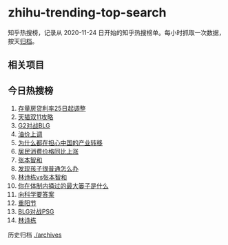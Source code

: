 # zhihu-trending-top-search

知乎热搜榜，记录从 2020-11-24
日开始的知乎热搜榜单。每小时抓取一次数据，按天[归档](./archives)。

## 相关项目

## 今日热搜榜

<!-- BEGIN -->
<!-- 最后更新时间 Mon Oct 14 2024 17:11:37 GMT+0800 (China Standard Time) -->

1. [存量房贷利率25日起调整](https://www.zhihu.com/search?q=存量房贷利率25日起调整)
1. [天猫双11攻略](https://www.zhihu.com/search?q=天猫双11攻略)
1. [G2对战BLG](https://www.zhihu.com/search?q=G2对战BLG)
1. [油价上调](https://www.zhihu.com/search?q=油价上调)
1. [为什么都在担心中国的产业转移](https://www.zhihu.com/search?q=为什么都在担心中国的产业转移)
1. [居民消费价格同比上涨](https://www.zhihu.com/search?q=居民消费价格同比上涨)
1. [张本智和](https://www.zhihu.com/search?q=张本智和)
1. [发现孩子很普通怎么办](https://www.zhihu.com/search?q=发现孩子很普通怎么办)
1. [林诗栋vs张本智和](https://www.zhihu.com/search?q=林诗栋vs张本智和)
1. [你在体制内捅过的最大篓子是什么](https://www.zhihu.com/search?q=你在体制内捅过的最大篓子是什么)
1. [向科学要答案](https://www.zhihu.com/search?q=向科学要答案)
1. [重阳节](https://www.zhihu.com/search?q=重阳节)
1. [BLG对战PSG](https://www.zhihu.com/search?q=BLG对战PSG)
1. [林诗栋](https://www.zhihu.com/search?q=林诗栋)

<!-- END -->

历史归档 [./archives](./archives)
